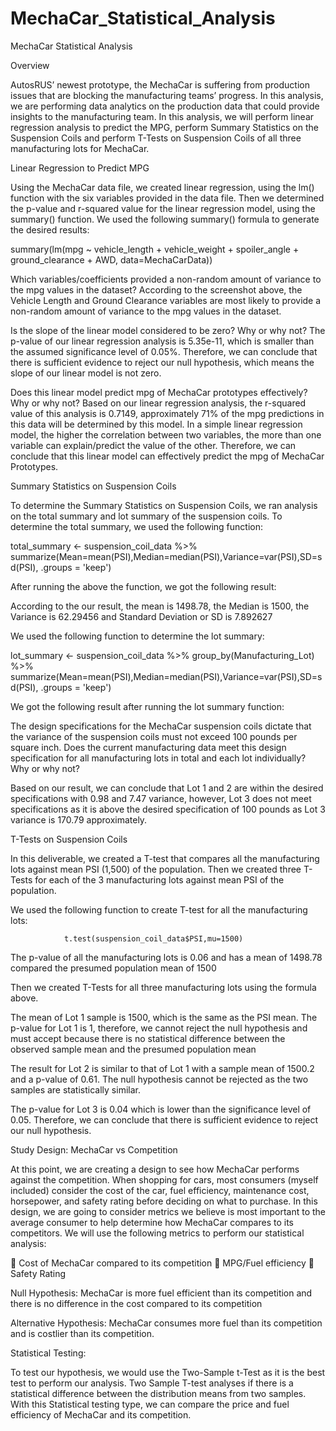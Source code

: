 # MechaCar_Statistical_Analysis
MechaCar Statistical Analysis

Overview

AutosRUS’ newest prototype, the MechaCar is suffering from production issues that are blocking the manufacturing teams’ progress. In this analysis, we are performing data analytics on the production data that could provide insights to the manufacturing team. In this analysis, we will perform linear regression analysis to predict the MPG, perform Summary Statistics on the Suspension Coils and perform T-Tests on Suspension Coils of all three manufacturing lots for MechaCar. 

Linear Regression to Predict MPG

Using the MechaCar data file, we created linear regression, using the lm() function with the six variables provided in the data file. Then we determined the p-value and r-squared value for the linear regression model, using the summary() function. We used the following summary() formula to generate the desired results: 

summary(lm(mpg ~ vehicle_length + vehicle_weight + spoiler_angle + ground_clearance + AWD, data=MechaCarData))    

Which variables/coefficients provided a non-random amount of variance to the mpg values in the dataset?
According to the screenshot above, the Vehicle Length and Ground Clearance variables are most likely to provide a non-random amount of variance to the mpg values in the dataset. 

Is the slope of the linear model considered to be zero? Why or why not?
The p-value of our linear regression analysis is 5.35e-11, which is smaller than the assumed significance level of 0.05%. Therefore, we can conclude that there is sufficient evidence to reject our null hypothesis, which means the slope of our linear model is not zero. 

Does this linear model predict mpg of MechaCar prototypes effectively? Why or why not?
Based on our linear regression analysis, the r-squared value of this analysis is 0.7149, approximately 71% of the mpg predictions in this data will be determined by this model.  In a simple linear regression model, the higher the correlation between two variables, the more than one variable can explain/predict the value of the other. 
Therefore, we can conclude that this linear model can effectively predict the mpg of MechaCar Prototypes.

Summary Statistics on Suspension Coils

To determine the Summary Statistics on Suspension Coils, we ran analysis on the total summary and lot summary of the suspension coils. To determine the total summary, we used the following function: 

total_summary <- suspension_coil_data %>% summarize(Mean=mean(PSI),Median=median(PSI),Variance=var(PSI),SD=sd(PSI), .groups = 'keep')

After running the above the function, we got the following result:

 
 
According to the our result, the mean is 1498.78, the Median is 1500, the Variance is 62.29456 and Standard Deviation or SD is 7.892627

We used the following function to determine the lot summary: 

lot_summary <- suspension_coil_data %>% group_by(Manufacturing_Lot) %>% summarize(Mean=mean(PSI),Median=median(PSI),Variance=var(PSI),SD=sd(PSI), .groups = 'keep')

We got the following result after running the lot summary function: 
 

The design specifications for the MechaCar suspension coils dictate that the variance of the suspension coils must not exceed 100 pounds per square inch. Does the current manufacturing data meet this design specification for all manufacturing lots in total and each lot individually? Why or why not?

Based on our result, we can conclude that Lot 1 and 2 are within the desired specifications with 0.98 and 7.47 variance, however, Lot 3 does not meet specifications as it is above the desired specification of 100 pounds as Lot 3 variance is 170.79 approximately.

T-Tests on Suspension Coils

In this deliverable, we created a T-test that compares all the manufacturing lots against mean PSI (1,500) of the population. Then we created three T-Tests for each of the 3 manufacturing lots against mean PSI of the population. 

We used the following function to create T-test for all the manufacturing lots: 

				t.test(suspension_coil_data$PSI,mu=1500)

 
The p-value of all the manufacturing lots is 0.06 and has a mean of 1498.78 compared the presumed population mean of 1500

Then we created T-Tests for all three manufacturing lots using the formula above. 
 
The mean of Lot 1 sample is 1500, which is the same as the PSI mean. The p-value for Lot 1 is 1, therefore, we cannot reject the null hypothesis and must accept because there is no statistical difference between the observed sample mean and the presumed population mean

 

The result for Lot 2 is similar to that of Lot 1 with a sample mean of 1500.2 and a p-value of 0.61. The null hypothesis cannot be rejected as the two samples are statistically similar. 

 

The p-value for Lot 3 is 0.04 which is lower than the significance level of 0.05. Therefore, we can conclude that there is sufficient evidence to reject our null hypothesis.

Study Design: MechaCar vs Competition

At this point, we are creating a design to see how MechaCar performs against the competition. When shopping for cars, most consumers (myself included) consider the cost of the car, fuel efficiency, maintenance cost, horsepower, and safety rating before deciding on what to purchase. In this design, we are going to consider metrics we believe is most important to the average consumer to help determine how MechaCar compares to its competitors. We will use the following metrics to perform our statistical analysis:

	Cost of MechaCar compared to its competition
	MPG/Fuel efficiency
	Safety Rating

Null Hypothesis:
MechaCar is more fuel efficient than its competition and there is no difference in the cost compared to its competition

Alternative Hypothesis:
MechaCar consumes more fuel than its competition and is costlier than its competition.

Statistical Testing: 

To test our hypothesis, we would use the Two-Sample t-Test as it is the best test to perform our analysis. Two Sample T-test analyses if there is a statistical difference between the distribution means from two samples. With this Statistical testing type, we can compare the price and fuel efficiency of MechaCar and its competition. 
